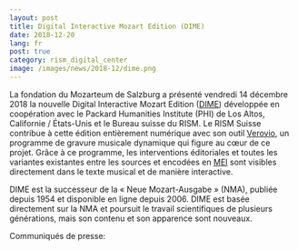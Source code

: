 ```yaml
---
layout: post
title: Digital Interactive Mozart Edition (DIME)
date: 2018-12-20
lang: fr
post: true
category: rism_digital_center
image: /images/news/2018-12/dime.png
---
```


La fondation du Mozarteum de Salzburg a présenté vendredi 14 décembre 2018 la nouvelle Digital Interactive Mozart Edition ([DIME](https://dme.mozarteum.at/musik/edition/)) développée en coopération avec le Packard Humanities Institute (PHI) de Los Altos, Californie / États-Unis et le Bureau suisse du RISM. Le RISM Suisse contribue à cette édition entièrement numérique avec son outil [Verovio](https://www.verovio.org/index.xhtml), un programme de gravure musicale dynamique qui figure au cœur de ce projet. Grâce à ce programme, les interventions éditoriales et toutes les variantes existantes entre les sources et encodées en [MEI](https://music-encoding.org) sont visibles directement dans le texte musical et de manière interactive.

DIME est la successeur de la « Neue Mozart-Ausgabe » (NMA), publiée depuis 1954 et disponible en ligne depuis 2006. DIME est basée directement sur la NMA et poursuit le travail scientifiques de plusieurs générations, mais son contenu et son apparence sont nouveaux.

Communiqués de presse:

